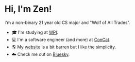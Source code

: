 # Hi, I'm Zen!

I'm a non-binary 21 year old CS major and "Wolf of All Trades".

- 🎓 I'm studying at [WPI](https://wpi.edu/).
- 💻 I'm a software engineer (and more) at [ConCat](https://concat.app/).
- 🌎 My [website](https://zen.gay/) is a bit barren but I like the simplicity.
- ☁️ Check me out on [Bluesky](https://bsky.app/profile/zen.gay).
